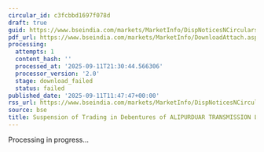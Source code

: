 ```yaml
---
circular_id: c3fcbbd1697f078d
draft: true
guid: https://www.bseindia.com/markets/MarketInfo/DispNoticesNCirculars.aspx?Noticeid={EF38C186-CA7E-46F6-AF00-100665E086ED}&noticeno=20250911-40&dt=09/11/2025&icount=40&totcount=91&flag=0
pdf_url: https://www.bseindia.com/markets/MarketInfo/DownloadAttach.aspx?id=20250911-40&attachedId=
processing:
  attempts: 1
  content_hash: ''
  processed_at: '2025-09-11T21:30:44.566306'
  processor_version: '2.0'
  stage: download_failed
  status: failed
published_date: '2025-09-11T11:47:47+00:00'
rss_url: https://www.bseindia.com/markets/MarketInfo/DispNoticesNCirculars.aspx?Noticeid={EF38C186-CA7E-46F6-AF00-100665E086ED}&noticeno=20250911-40&dt=09/11/2025&icount=40&totcount=91&flag=0
source: bse
title: Suspension of Trading in Debentures of ALIPURDUAR TRANSMISSION LIMITED
---
```


Processing in progress...